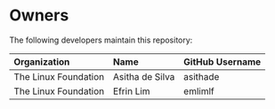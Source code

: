 # Owners

The following developers maintain this repository:

| Organization         | Name            | GitHub Username |
| :------------------- | :-------------- | :-------------- |
| The Linux Foundation | Asitha de Silva | asithade        |
| The Linux Foundation | Efrin Lim       | emlimlf         |
